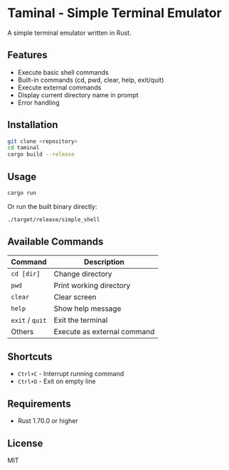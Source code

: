 # Taminal - Simple Terminal Emulator

A simple terminal emulator written in Rust.

## Features

- Execute basic shell commands
- Built-in commands (cd, pwd, clear, help, exit/quit)
- Execute external commands
- Display current directory name in prompt
- Error handling

## Installation

```bash
git clone <repository>
cd taminal
cargo build --release
```

## Usage

```bash
cargo run
```

Or run the built binary directly:

```bash
./target/release/simple_shell
```

## Available Commands

| Command | Description |
|---------|-------------|
| `cd [dir]` | Change directory |
| `pwd` | Print working directory |
| `clear` | Clear screen |
| `help` | Show help message |
| `exit` / `quit` | Exit the terminal |
| Others | Execute as external command |

## Shortcuts

- `Ctrl+C` - Interrupt running command
- `Ctrl+D` - Exit on empty line

## Requirements

- Rust 1.70.0 or higher

## License

MIT